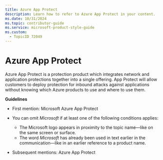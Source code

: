 ```yaml
---
title: Azure App Protect
description: Learn how to refer to Azure App Protect in your content.
ms.date: 10/31/2024
ms.topic: contributor-guide
ms.service: microsoft-product-style-guide
ms.custom:
  - TopicID 72049
---
```



# Azure App Protect

Azure App Protect is a protection product which integrates network and application protections together into a single offering. App Protect will allow customers to deploy protection for inbound attacks against applications without knowing which Azure products to use and where to use them.  

**Guidelines**  

- First mention: Microsoft Azure App Protect  

- You can omit *Microsoft* if at least one of the following conditions applies:  

  - The Microsoft logo appears in proximity to the topic name—like on the same screen or surface.  
  - The word *Microsoft* has already been used in text earlier in the communication—like in an earlier reference to a product name.  

- Subsequent mentions: Azure App Protect  

  